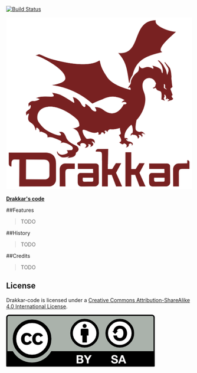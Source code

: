 [![Build Status](https://travis-ci.org/davidsanfal/drakkar-code.svg?branch=develop)](https://travis-ci.org/davidsanfal/drakkar-code)

![](doc/logo/drakkar.png)

**[Drakkar's code](https://github.com/davidsanfal/drakkar)**

##Features

>TODO

##History

>TODO

##Credits

>TODO

## License

Drakkar-code is licensed under a [Creative Commons Attribution-ShareAlike 4.0 International License](http://creativecommons.org/licenses/by-sa/4.0/).

![](doc/logo/by-sa.png)
